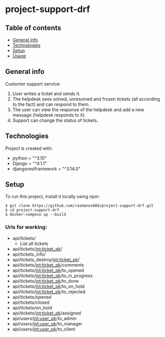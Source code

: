 # project-support-drf
## Table of contents
* [General info](#general-info)
* [Technologies](#technologies)
* [Setup](#setup)
* [Usage](#urls-for-working)
## General info
Customer support service:
1) User writes a ticket and sends it.
2) The helpdesk sees solved, unresolved and frozen tickets (all according to the fact) and can respond to them.
3) The user can view the response of the helpdesk and add a new message (helpdesk responds to it).
4) Support can change the status of tickets.
## Technologies
Project is created with:
* python = "^3.10"
* Django = "^4.1.1"
* djangorestframework = "^3.14.0"

<!-- * djoser = "^2.1.0" -->
<!-- * celery = "^5.2.7" -->
<!-- * redis = "^4.3.4" -->

## Setup
To run this project, install it locally using npm:

```
$ git clone https://github.com/razmanov666/project-support-drf.git
$ cd project-support-drf
$ docker-compose up --build
```

### Urls for working:
* api/tickets/
    - List all tickets
* api/tickets/<int:ticket_pk>/
* api/tickets_info/
* api/tickets_destroy/<int:ticket_pk>/
* api/tickets/<int:ticket_pk>/comments
* api/tickets/<int:ticket_pk>/to_opened
* api/tickets/<int:ticket_pk>/to_in_progress
* api/tickets/<int:ticket_pk>/to_done
* api/tickets/<int:ticket_pk>/to_on_hold
* api/tickets/<int:ticket_pk>/to_rejected
* api/tickets/opened
* api/tickets/closed
* api/tickets/on_hold
* api/tickets/<int:ticket_pk>/assigned
* api/users/<int:user_pk>/to_admin
* api/users/<int:user_pk>/to_manager
* api/users/<int:user_pk>/to_client
